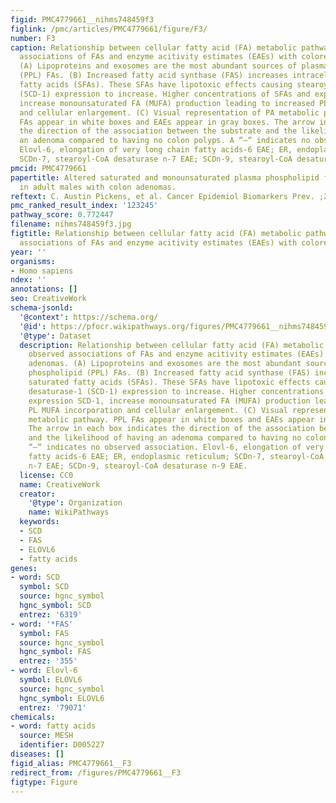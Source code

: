 ```yaml
---
figid: PMC4779661__nihms748459f3
figlink: /pmc/articles/PMC4779661/figure/F3/
number: F3
caption: Relationship between cellular fatty acid (FA) metabolic pathways and observed
  associations of FAs and enzyme acitivity estimates (EAEs) with colorectal adenomas.
  (A) Lipoproteins and exosomes are the most abundant sources of plasma phospholipid
  (PPL) FAs. (B) Increased fatty acid synthase (FAS) increases intracellular saturated
  fatty acids (SFAs). These SFAs have lipotoxic effects causing stearoyl-COA desaturase-1
  (SCD-1) expression to increase. Higher concentrations of SFAs and expression SCD-1,
  increase monounsaturated FA (MUFA) production leading to increased PL MUFA incorporation
  and cellular enlargement. (C) Visual representation of PA metabolic pathway. PPL
  FAs appear in white boxes and EAEs appear in gray boxes. The arrow in each box indicates
  the direction of the association between the substrate and the likelihood of having
  an adenoma compared to having no colon polyps. A “–“ indicates no observed association.
  Elovl-6, elongation of very long chain fatty acids-6 EAE; ER, endoplasmic reticulum;
  SCDn-7, stearoyl-CoA desaturase n-7 EAE; SCDn-9, stearoyl-CoA desaturase n-9 EAE.
pmcid: PMC4779661
papertitle: Altered saturated and monounsaturated plasma phospholipid fatty acid profiles
  in adult males with colon adenomas.
reftext: C. Austin Pickens, et al. Cancer Epidemiol Biomarkers Prev. ;25(3):498-506.
pmc_ranked_result_index: '123245'
pathway_score: 0.772447
filename: nihms748459f3.jpg
figtitle: Relationship between cellular fatty acid (FA) metabolic pathways and observed
  associations of FAs and enzyme acitivity estimates (EAEs) with colorectal adenomas
year: ''
organisms:
- Homo sapiens
ndex: ''
annotations: []
seo: CreativeWork
schema-jsonld:
  '@context': https://schema.org/
  '@id': https://pfocr.wikipathways.org/figures/PMC4779661__nihms748459f3.html
  '@type': Dataset
  description: Relationship between cellular fatty acid (FA) metabolic pathways and
    observed associations of FAs and enzyme acitivity estimates (EAEs) with colorectal
    adenomas. (A) Lipoproteins and exosomes are the most abundant sources of plasma
    phospholipid (PPL) FAs. (B) Increased fatty acid synthase (FAS) increases intracellular
    saturated fatty acids (SFAs). These SFAs have lipotoxic effects causing stearoyl-COA
    desaturase-1 (SCD-1) expression to increase. Higher concentrations of SFAs and
    expression SCD-1, increase monounsaturated FA (MUFA) production leading to increased
    PL MUFA incorporation and cellular enlargement. (C) Visual representation of PA
    metabolic pathway. PPL FAs appear in white boxes and EAEs appear in gray boxes.
    The arrow in each box indicates the direction of the association between the substrate
    and the likelihood of having an adenoma compared to having no colon polyps. A
    “–“ indicates no observed association. Elovl-6, elongation of very long chain
    fatty acids-6 EAE; ER, endoplasmic reticulum; SCDn-7, stearoyl-CoA desaturase
    n-7 EAE; SCDn-9, stearoyl-CoA desaturase n-9 EAE.
  license: CC0
  name: CreativeWork
  creator:
    '@type': Organization
    name: WikiPathways
  keywords:
  - SCD
  - FAS
  - ELOVL6
  - fatty acids
genes:
- word: SCD
  symbol: SCD
  source: hgnc_symbol
  hgnc_symbol: SCD
  entrez: '6319'
- word: '*FAS'
  symbol: FAS
  source: hgnc_symbol
  hgnc_symbol: FAS
  entrez: '355'
- word: Elovl-6
  symbol: ELOVL6
  source: hgnc_symbol
  hgnc_symbol: ELOVL6
  entrez: '79071'
chemicals:
- word: fatty acids
  source: MESH
  identifier: D005227
diseases: []
figid_alias: PMC4779661__F3
redirect_from: /figures/PMC4779661__F3
figtype: Figure
---
```

